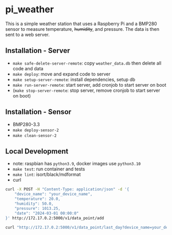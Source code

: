 # pi_weather

This is a simple weather station that uses a Raspberry Pi and a BMP280 sensor to measure temperature, ~~humidity~~, and pressure. The data is then sent to a web server.

## Installation - Server

- `make safe-delete-server-remote`: copy `weather_data.db` then delete all code and data
- `make deploy`: move and expand code to server
- `make setup-server-remote`: install dependencies, setup db
- `make run-server-remote`: start server, add cronjob to start server on boot
- (`make stop-server-remote`: stop server, remove cronjob to start server on boot)

## Installation - Sensor

- BMP280-3.3
- `make deploy-sensor-2`
- `make clean-sensor-2`

## Local Development

- note: raspbian has `python3.9`, docker images use `python3.10`
- `make test`: run container and tests
- `make lint`: isort/black/mdformat
- curl

```bash
curl -X POST -H "Content-Type: application/json" -d '{
    "device_name": "your_device_name",
    "temperature": 20.0,
    "humidity": 50.0,
    "pressure": 1013.25,
    "date": "2024-03-01 00:00:0"
}' http://172.17.0.2:5000/v1/data_point/add
```

```bash
curl "http://172.17.0.2:5000/v1/data_point/last_day?device_name=your_device_name"
```
